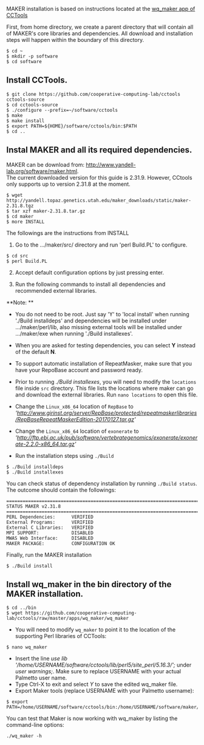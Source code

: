 MAKER installation is based on instructions located at the [wq_maker app of CCTools](https://github.com/cooperative-computing-lab/cctools/tree/master/apps/wq_maker)

First, from home directory, we create a parent directory that will contain all of MAKER's core libraries and dependencies. All download and installation steps will happen within the boundary of this directory. 

```
$ cd ~
$ mkdir -p software
$ cd software
```

## Install CCTools.

```
$ git clone https://github.com/cooperative-computing-lab/cctools cctools-source
$ cd cctools-source
$ ./configure --prefix=~/software/cctools
$ make
$ make install
$ export PATH=${HOME}/software/cctools/bin:$PATH
$ cd ..
```

## Instal MAKER and all its required dependencies. 

MAKER can be download from: http://www.yandell-lab.org/software/maker.html.  
The current downloaded version for this guide is 2.31.9. However, CCtools only supports
up to version 2.31.8 at the moment.  

```
$ wget http://yandell.topaz.genetics.utah.edu/maker_downloads/static/maker-2.31.8.tgz
$ tar xzf maker-2.31.8.tar.gz
$ cd maker
$ more INSTALL
```
The followings are the instructions from INSTALL

1.  Go to the .../maker/src/ directory and run 'perl Build.PL' to configure.   

```
$ cd src
$ perl Build.PL
```

2.  Accept default configuration options by just pressing enter. 
 
3.  Run the following commands to install all dependencies and recommended external libraries.

**Note: ** 

- You do not need to be root.  Just say 'Y' to 'local install' when 
running './Build installdeps' and dependencies will be installed under 
.../maker/perl/lib, also missing external tools will be installed under 
.../maker/exe when running './Build installexes'.  

- When you are asked for testing dependencies, you can select **Y** instead of the default **N**. 

- To support automatic installation of RepeatMasker, make sure that you have your RepoBase account and password
ready. 

- Prior to running *./Build installexes*, you will need to modify the `locations` file inside `src` directory. 
This file lists the locations where maker can go and download the external libraries. Run `nano locations` to open
this file. 

- Change the `Linux_x86_64` location of `RepBase` to *'http://www.girinst.org/server/RepBase/protected/repeatmaskerlibraries/RepBaseRepeatMaskerEdition-20170127.tar.gz'* 

- Change the `Linux_x86_64` location of `exonerate` to *'http://ftp.ebi.ac.uk/pub/software/vertebrategenomics/exonerate/exonerate-2.2.0-x86_64.tar.gz'*

- Run the installation steps using `./Build`

```
$ ./Build installdeps
$ ./Build installexes
```

You can check status of dependency installation by running `./Build status`. The outcome should contain 
the followings:

```
==============================================================================
STATUS MAKER v2.31.8
==============================================================================                                                          
PERL Dependencies:      VERIFIED       
External Programs:      VERIFIED 
External C Libraries:   VERIFIED
MPI SUPPORT:            DISABLED 
MWAS Web Interface:     DISABLED 
MAKER PACKAGE:          CONFIGURATION OK
```
Finally, run the MAKER installation

```
$ ./Build install          
```

## Install wq_maker in the bin directory of the MAKER installation.

```
$ cd ../bin
$ wget https://github.com/cooperative-computing-lab/cctools/raw/master/apps/wq_maker/wq_maker
```

- You will need to modify `wq_maker` to point it to the location of the supporting Perl
libraries of CCTools:

```
$ nano wq_maker
```

- Insert the line *use lib '/home/USERNAME/software/cctools/lib/perl5/site_perl/5.16.3/';* under *user warnings;*. Make sure to replace USERNAME with your actual Palmetto user name. 
- Type Ctrl-X to exit and select *Y* to save the edited wq_maker file. 
- Export Maker tools (replace USERNAME with your Palmetto username):

```
$ export PATH=/home/USERNAME/software/cctools/bin:/home/USERNAME/software/maker/bin:$PATH
```

You can test that Maker is now working with wq_maker by listing the command-line options:

```
./wq_maker -h
```
